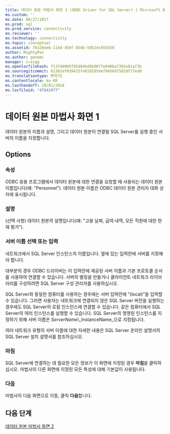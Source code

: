 ```yaml
---
title: 데이터 원본 마법사 화면 1 (ODBC Driver for SQL Server) | Microsoft Docs
ms.custom: ''
ms.date: 09/27/2017
ms.prod: sql
ms.prod_service: connectivity
ms.reviewer: ''
ms.technology: connectivity
ms.topic: conceptual
ms.assetid: 76326eeb-1144-4b9f-85db-50524c655d30
author: MightyPen
ms.author: genemi
manager: craigg
ms.openlocfilehash: f13746005f05d84bd8b987fe048baf392e81af3b
ms.sourcegitcommit: 61381ef939415fe019285def9450d7583df1fed0
ms.translationtype: MTE75
ms.contentlocale: ko-KR
ms.lasthandoff: 10/01/2018
ms.locfileid: "47641977"
---
```

# <a name="data-source-wizard-screen-1"></a>데이터 원본 마법사 화면 1

데이터 원본의 이름과 설명, 그리고 데이터 원본이 연결될 SQL Server를 실행 중인 서버의 이름을 지정합니다. 
    
## <a name="options"></a>Options

### <a name="name"></a>속성

ODBC 응용 프로그램에서 데이터 원본에 대한 연결을 요청할 때 사용되는 데이터 원본 이름입니다(예: "Personnel"). 데이터 원본 이름은 ODBC 데이터 원본 관리자 대화 상자에 표시됩니다.

### <a name="description"></a>설명

(선택 사항) 데이터 원본의 설명입니다(예: "고용 날짜, 급여 내역, 모든 직원에 대한 현재 평가").

### <a name="select-or-enter-a-server-name"></a>서버 이름 선택 또는 입력

네트워크에서 SQL Server 인스턴스의 이름입니다. 옆에 있는 입력란에 서버를 지정해야 합니다.

대부분의 경우 ODBC 드라이버는 이 입력란에 제공된 서버 이름과 기본 프로토콜 순서를 사용하여 연결할 수 있습니다. 서버의 별칭을 만들거나 클라이언트 네트워크 라이브러리를 구성하려면 SQL Server 구성 관리자를 사용하십시오.

SQL Server와 동일한 컴퓨터를 사용하는 경우에는 서버 입력란에 “(local)”을 입력할 수 있습니다. 그러면 사용자는 네트워크에 연결되지 않은 SQL Server 버전을 실행하는 경우에도 SQL Server의 로컬 인스턴스에 연결할 수 있습니다. 같은 컴퓨터에서 SQL Server의 여러 인스턴스를 실행할 수 있습니다. SQL Server의 명명된 인스턴스를 지정하기 위해 서버 이름은 _ServerName_\\_InstanceName_으로 지정됩니다.

여러 네트워크 유형의 서버 이름에 대한 자세한 내용은 SQL Server 온라인 설명서의 SQL Server 설치 설명서를 참조하십시오.

### <a name="finish"></a>마침

SQL Server에 연결하는 데 필요한 모든 정보가 이 화면에 지정된 경우 **마침**을 클릭하십시오. 마법사의 다른 화면에 지정된 모든 특성에 대해 기본값이 사용됩니다.

### <a name="next"></a>다음

마법사의 다음 화면으로 이동, 클릭 **다음**합니다.

## <a name="next-steps"></a>다음 단계

[데이터 원본 마법사 화면 2](../../../connect/odbc/windows/dsn-wizard-2.md)
